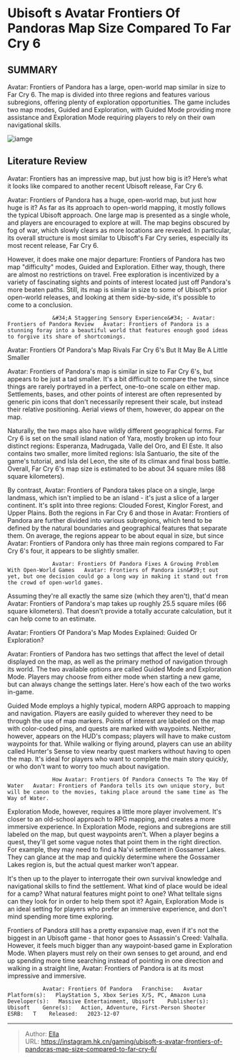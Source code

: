 # Ubisoft s Avatar Frontiers Of Pandoras Map Size Compared To Far Cry 6


## SUMMARY 



  Avatar: Frontiers of Pandora has a large, open-world map similar in size to Far Cry 6.   The map is divided into three regions and features various subregions, offering plenty of exploration opportunities.   The game includes two map modes, Guided and Exploration, with Guided Mode providing more assistance and Exploration Mode requiring players to rely on their own navigational skills.  

![iamge](https://static1.srcdn.com/wordpress/wp-content/uploads/2023/12/1-ubisoft-s-avatar-frontiers-of-pandora-s-map-size-compared-to-far-cry-6.png)

## Literature Review

Avatar: Frontiers has an impressive map, but just how big is it? Here’s what it looks like compared to another recent Ubisoft release, Far Cry 6.




Avatar: Frontiers of Pandora has a huge, open-world map, but just how huge is it? As far as its approach to open-world mapping, it mostly follows the typical Ubisoft approach. One large map is presented as a single whole, and players are encouraged to explore at will. The map begins obscured by fog of war, which slowly clears as more locations are revealed. In particular, its overall structure is most similar to Ubisoft&#39;s Far Cry series, especially its most recent release, Far Cry 6.




However, it does make one major departure: Frontiers of Pandora has two map &#34;difficulty&#34; modes, Guided and Exploration. Either way, though, there are almost no restrictions on travel. Free exploration is incentivized by a variety of fascinating sights and points of interest located just off Pandora&#39;s more beaten paths. Still, its map is similar in size to some of Ubisoft&#39;s prior open-world releases, and looking at them side-by-side, it&#39;s possible to come to a conclusion.

                  &#34;A Staggering Sensory Experience&#34; - Avatar: Frontiers of Pandora Review   Avatar: Frontiers of Pandora is a stunning foray into a beautiful world that features enough good ideas to forgive its share of shortcomings.   


 Avatar: Frontiers Of Pandora&#39;s Map Rivals Far Cry 6&#39;s 
But It May Be A Little Smaller
         

Avatar: Frontiers of Pandora&#39;s map is similar in size to Far Cry 6&#39;s, but appears to be just a tad smaller. It&#39;s a bit difficult to compare the two, since things are rarely portrayed in a perfect, one-to-one scale on either map. Settlements, bases, and other points of interest are often represented by generic pin icons that don&#39;t necessarily represent their scale, but instead their relative positioning. Aerial views of them, however, do appear on the map.




Naturally, the two maps also have wildly different geographical forms. Far Cry 6 is set on the small island nation of Yara, mostly broken up into four distinct regions: Esperanza, Madrugada, Valle del Oro, and El Este. It also contains two smaller, more limited regions: Isla Santuario, the site of the game&#39;s tutorial, and Isla del Leon, the site of its climax and final boss battle. Overall, Far Cry 6&#39;s map size is estimated to be about 34 square miles (88 square kilometers).

By contrast, Avatar: Frontiers of Pandora takes place on a single, large landmass, which isn&#39;t implied to be an island - it&#39;s just a slice of a larger continent. It&#39;s split into three regions: Clouded Forest, Kinglor Forest, and Upper Plains. Both the regions in Far Cry 6 and those in Avatar: Frontiers of Pandora are further divided into various subregions, which tend to be defined by the natural boundaries and geographical features that separate them. On average, the regions appear to be about equal in size, but since Avatar: Frontiers of Pandora only has three main regions compared to Far Cry 6&#39;s four, it appears to be slightly smaller.




                  Avatar: Frontiers Of Pandora Fixes A Growing Problem With Open-World Games   Avatar: Frontiers of Pandora isn&#39;t out yet, but one decision could go a long way in making it stand out from the crowd of open-world games.   

Assuming they&#39;re all exactly the same size (which they aren&#39;t), that&#39;d mean Avatar: Frontiers of Pandora&#39;s map takes up roughly 25.5 square miles (66 square kilometers). That doesn&#39;t provide a totally accurate calculation, but it can help come to an estimate.



 Avatar: Frontiers Of Pandora&#39;s Map Modes Explained: Guided Or Exploration? 
          

Avatar: Frontiers of Pandora has two settings that affect the level of detail displayed on the map, as well as the primary method of navigation through its world. The two available options are called Guided Mode and Exploration Mode. Players may choose from either mode when starting a new game, but can always change the settings later. Here&#39;s how each of the two works in-game.




Guided Mode employs a highly typical, modern ARPG approach to mapping and navigation. Players are easily guided to wherever they need to be through the use of map markers. Points of interest are labeled on the map with color-coded pins, and quests are marked with waypoints. Neither, however, appears on the HUD&#39;s compass; players will have to make custom waypoints for that. While walking or flying around, players can use an ability called Hunter&#39;s Sense to view nearby quest markers without having to open the map. It&#39;s ideal for players who want to complete the main story quickly, or who don&#39;t want to worry too much about navigation.

                  How Avatar: Frontiers Of Pandora Connects To The Way Of Water   Avatar: Frontiers of Pandora tells its own unique story, but will be canon to the movies, taking place around the same time as The Way of Water.   

Exploration Mode, however, requires a little more player involvement. It&#39;s closer to an old-school approach to RPG mapping, and creates a more immersive experience. In Exploration Mode, regions and subregions are still labeled on the map, but quest waypoints aren&#39;t. When a player begins a quest, they&#39;ll get some vague notes that point them in the right direction. For example, they may need to find a Na&#39;vi settlement in Gossamer Lakes. They can glance at the map and quickly determine where the Gossamer Lakes region is, but the actual quest marker won&#39;t appear.




It&#39;s then up to the player to interrogate their own survival knowledge and navigational skills to find the settlement. What kind of place would be ideal for a camp? What natural features might point to one? What telltale signs can they look for in order to help them spot it? Again, Exploration Mode is an ideal setting for players who prefer an immersive experience, and don&#39;t mind spending more time exploring.

Frontiers of Pandora still has a pretty expansive map, even if it&#39;s not the biggest in an Ubisoft game - that honor goes to Assassin&#39;s Creed: Valhalla. However, it feels much bigger than any waypoint-based game in Exploration Mode. When players must rely on their own senses to get around, and end up spending more time searching instead of pointing in one direction and walking in a straight line, Avatar: Frontiers of Pandora is at its most impressive and immersive.

               Avatar: Frontiers Of Pandora   Franchise:   Avatar    Platform(s):   PlayStation 5, Xbox Series X/S, PC, Amazon Luna    Developer(s):   Massive Entertainment, Ubisoft    Publisher(s):   Ubisoft    Genre(s):   Action, Adventure, First-Person Shooter    ESRB:   T    Released:   2023-12-07      

---

> Author: [Ella](https://instagram.hk.cn/)  
> URL: https://instagram.hk.cn/gaming/ubisoft-s-avatar-frontiers-of-pandoras-map-size-compared-to-far-cry-6/  

